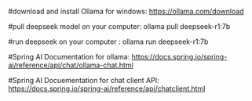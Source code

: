 #download and install Ollama for windows: https://ollama.com/download

#pull deepseek model on your computer: ollama pull deepseek-r1:7b

#run deepseek on your computer : ollama run deepseek-r1:7b

#Spring AI Documentation for ollama: https://docs.spring.io/spring-ai/reference/api/chat/ollama-chat.html

#Spring AI Docuementation for chat client API: https://docs.spring.io/spring-ai/reference/api/chatclient.html

